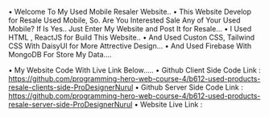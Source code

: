 • Welcome To My Used Mobile Resaler Website..
• This Website Develop for Resale Used Mobile, 
    So. Are You Interested Sale Any of Your Used Mobile?
    If Is Yes.. Just Enter My Website and Post It for Resale...
• I Used HTML , ReactJS for Build This Website..
• And Used Custon CSS, Tailwind CSS With DaisyUI for More Attrective Design...
• And Used Firebase With MongoDB For Store My Data....

• My Website Code With Live Link Below.....
• Github Client Side Code Link : https://github.com/programming-hero-web-course-4/b612-used-products-resale-clients-side-ProDesignerNurul
• Github Server Side Code Link : https://github.com/programming-hero-web-course-4/b612-used-products-resale-server-side-ProDesignerNurul
• Website Live Link : 